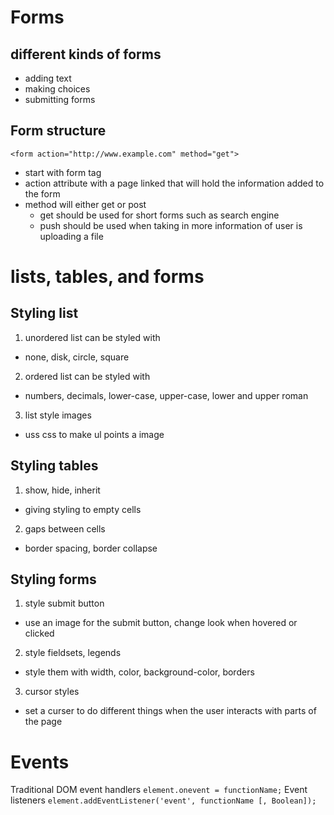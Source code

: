 # Forms 
## different kinds of forms 
- adding text
- making choices
- submitting forms
## Form structure
``` <form action="http://www.example.com" method="get"> ```
- start with form tag
- action attribute with a page linked that will hold the information added to the form
- method will either get or post
  - get should be used for short forms such as search engine 
  - push should be used when taking in more information of user is uploading a file
# lists, tables, and forms
## Styling list
1. unordered list can be styled with
- none, disk, circle, square
2. ordered list can be styled with
- numbers, decimals, lower-case, upper-case, lower and upper roman
3. list style images
- uss css to make ul points a image 
## Styling tables
1. show, hide, inherit
- giving styling to empty cells
2. gaps between cells
- border spacing, border collapse 
## Styling forms
1. style submit button 
- use an image for the submit button, change look when hovered or clicked
2. style fieldsets, legends
- style them with width, color, background-color, borders
3. cursor styles
- set a curser to do different things when the user interacts with parts of the page
# Events
Traditional DOM event handlers
``` element.onevent = functionName; ```
Event listeners
``` element.addEventListener('event', functionName [, Boolean]); ```